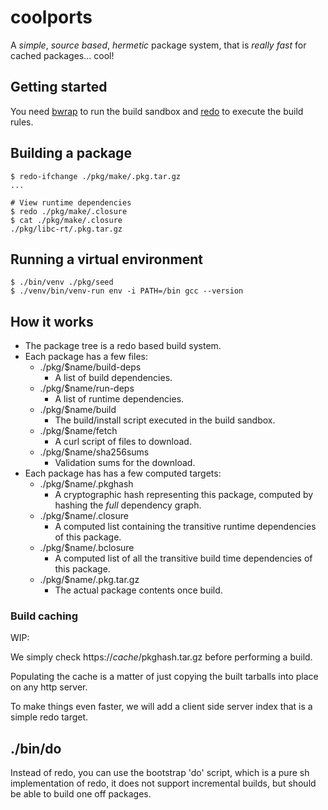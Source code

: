 # coolports

A *simple*, *source based*, *hermetic* package system, that is *really fast* for cached packages... cool!

## Getting started

You need [bwrap](https://github.com/containers/bubblewrap) to run the build sandbox and [redo](https://github.com/apenwarr/redo) to execute the build rules.

## Building a package

```
$ redo-ifchange ./pkg/make/.pkg.tar.gz
...

# View runtime dependencies
$ redo ./pkg/make/.closure
$ cat ./pkg/make/.closure
./pkg/libc-rt/.pkg.tar.gz
```

## Running a virtual environment

```
$ ./bin/venv ./pkg/seed
$ ./venv/bin/venv-run env -i PATH=/bin gcc --version
```

## How it works

- The package tree is a redo based build system.
- Each package has a few files:
  - ./pkg/$name/build-deps
    - A list of build dependencies.
  - ./pkg/$name/run-deps
    - A list of runtime dependencies.
  - ./pkg/$name/build
    - The build/install script executed in the build sandbox.
  - ./pkg/$name/fetch
    - A curl script of files to download.
  - ./pkg/$name/sha256sums
    - Validation sums for the download.
- Each package has has a few computed targets:
  - ./pkg/$name/.pkghash
    - A cryptographic hash representing this package, computed by hashing the *full* dependency graph.
  - ./pkg/$name/.closure
    - A computed list containing the transitive runtime dependencies of this package.
  - ./pkg/$name/.bclosure
    - A computed list of all the transitive build time dependencies of this package.
  - ./pkg/$name/.pkg.tar.gz
    - The actual package contents once build.

### Build caching

WIP:

We simply check https://$cache/$pkghash.tar.gz before performing a build.

Populating the cache is a matter of just copying the built tarballs into place on any http server.

To make things even faster, we will add a client side server index that is a simple redo target.


## ./bin/do

Instead of redo, you can use the bootstrap 'do' script, which is a pure sh
implementation of redo, it does not support incremental builds, but should
be able to build one off packages.

